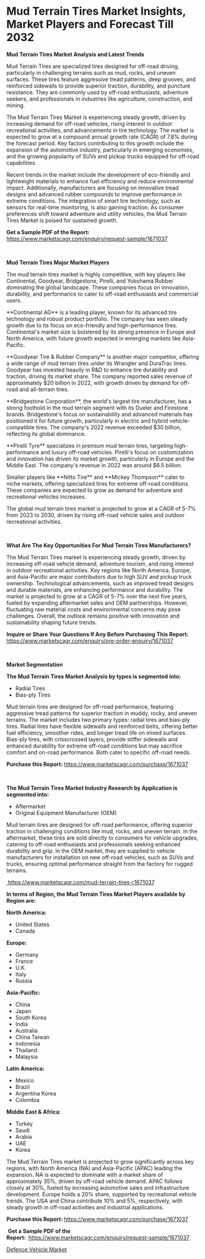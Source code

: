 <p><h1>Mud Terrain Tires Market Insights, Market Players and Forecast Till 2032</h1></p><p><strong>Mud Terrain Tires Market Analysis and Latest Trends</strong></p>
<p><p>Mud Terrain Tires are specialized tires designed for off-road driving, particularly in challenging terrains such as mud, rocks, and uneven surfaces. These tires feature aggressive tread patterns, deep grooves, and reinforced sidewalls to provide superior traction, durability, and puncture resistance. They are commonly used by off-road enthusiasts, adventure seekers, and professionals in industries like agriculture, construction, and mining.</p><p>The Mud Terrain Tires Market is experiencing steady growth, driven by increasing demand for off-road vehicles, rising interest in outdoor recreational activities, and advancements in tire technology. The market is expected to grow at a compound annual growth rate (CAGR) of 7.8% during the forecast period. Key factors contributing to this growth include the expansion of the automotive industry, particularly in emerging economies, and the growing popularity of SUVs and pickup trucks equipped for off-road capabilities.</p><p>Recent trends in the market include the development of eco-friendly and lightweight materials to enhance fuel efficiency and reduce environmental impact. Additionally, manufacturers are focusing on innovative tread designs and advanced rubber compounds to improve performance in extreme conditions. The integration of smart tire technology, such as sensors for real-time monitoring, is also gaining traction. As consumer preferences shift toward adventure and utility vehicles, the Mud Terrain Tires Market is poised for sustained growth.</p></p>
<p><strong>Get a Sample PDF of the Report:&nbsp;</strong> <a href="https://www.marketscagr.com/enquiry/request-sample/1671037?utm_campaign=1889&utm_medium=2&utm_source=Github&utm_content=ia&utm_term=23012025&utm_id=mud-terrain-tires">https://www.marketscagr.com/enquiry/request-sample/1671037</a></p>
<p>&nbsp;</p>
<p><strong>Mud Terrain Tires Major Market Players</strong></p>
<p><p>The mud terrain tires market is highly competitive, with key players like Continental, Goodyear, Bridgestone, Pirelli, and Yokohama Rubber dominating the global landscape. These companies focus on innovation, durability, and performance to cater to off-road enthusiasts and commercial users.</p><p>**Continental AG** is a leading player, known for its advanced tire technology and robust product portfolio. The company has seen steady growth due to its focus on eco-friendly and high-performance tires. Continental's market size is bolstered by its strong presence in Europe and North America, with future growth expected in emerging markets like Asia-Pacific.</p><p>**Goodyear Tire & Rubber Company** is another major competitor, offering a wide range of mud terrain tires under its Wrangler and DuraTrac lines. Goodyear has invested heavily in R&D to enhance tire durability and traction, driving its market share. The company reported sales revenue of approximately $20 billion in 2022, with growth driven by demand for off-road and all-terrain tires.</p><p>**Bridgestone Corporation**, the world's largest tire manufacturer, has a strong foothold in the mud terrain segment with its Dueler and Firestone brands. Bridgestone's focus on sustainability and advanced materials has positioned it for future growth, particularly in electric and hybrid vehicle-compatible tires. The company's 2022 revenue exceeded $30 billion, reflecting its global dominance.</p><p>**Pirelli Tyre** specializes in premium mud terrain tires, targeting high-performance and luxury off-road vehicles. Pirelli's focus on customization and innovation has driven its market growth, particularly in Europe and the Middle East. The company's revenue in 2022 was around $6.5 billion.</p><p>Smaller players like **Nitto Tire** and **Mickey Thompson** cater to niche markets, offering specialized tires for extreme off-road conditions. These companies are expected to grow as demand for adventure and recreational vehicles increases.</p><p>The global mud terrain tires market is projected to grow at a CAGR of 5-7% from 2023 to 2030, driven by rising off-road vehicle sales and outdoor recreational activities.</p></p>
<p>&nbsp;</p>
<p><strong>What Are The Key Opportunities For Mud Terrain Tires Manufacturers?</strong></p>
<p><p>The Mud Terrain Tires market is experiencing steady growth, driven by increasing off-road vehicle demand, adventure tourism, and rising interest in outdoor recreational activities. Key regions like North America, Europe, and Asia-Pacific are major contributors due to high SUV and pickup truck ownership. Technological advancements, such as improved tread designs and durable materials, are enhancing performance and durability. The market is projected to grow at a CAGR of 5-7% over the next five years, fueled by expanding aftermarket sales and OEM partnerships. However, fluctuating raw material costs and environmental concerns may pose challenges. Overall, the outlook remains positive with innovation and sustainability shaping future trends.</p></p>
<p><strong>Inquire or Share Your Questions If Any Before Purchasing This Report:</strong> <a href="https://www.marketscagr.com/enquiry/pre-order-enquiry/1671037?utm_campaign=1889&utm_medium=2&utm_source=Github&utm_content=ia&utm_term=23012025&utm_id=mud-terrain-tires">https://www.marketscagr.com/enquiry/pre-order-enquiry/1671037</a></p>
<p>&nbsp;</p>
<p><strong>Market Segmentation</strong></p>
<p><strong>The Mud Terrain Tires Market Analysis by types is segmented into:</strong></p>
<p><ul><li>Radial Tires</li><li>Bias-ply Tires</li></ul></p>
<p><p>Mud terrain tires are designed for off-road performance, featuring aggressive tread patterns for superior traction in muddy, rocky, and uneven terrains. The market includes two primary types: radial tires and bias-ply tires. Radial tires have flexible sidewalls and reinforced belts, offering better fuel efficiency, smoother rides, and longer tread life on mixed surfaces. Bias-ply tires, with crisscrossed layers, provide stiffer sidewalls and enhanced durability for extreme off-road conditions but may sacrifice comfort and on-road performance. Both cater to specific off-road needs.</p></p>
<p><strong>Purchase this Report:&nbsp;</strong><a href="https://www.marketscagr.com/purchase/1671037?utm_campaign=1889&utm_medium=2&utm_source=Github&utm_content=ia&utm_term=23012025&utm_id=mud-terrain-tires">https://www.marketscagr.com/purchase/1671037</a></p>
<p>&nbsp;</p>
<p><strong>The Mud Terrain Tires Market Industry Research by Application is segmented into:</strong></p>
<p><ul><li>Aftermarket</li><li>Original Equipment Manufacturer (OEM)</li></ul></p>
<p><p>Mud terrain tires are designed for off-road performance, offering superior traction in challenging conditions like mud, rocks, and uneven terrain. In the aftermarket, these tires are sold directly to consumers for vehicle upgrades, catering to off-road enthusiasts and professionals seeking enhanced durability and grip. In the OEM market, they are supplied to vehicle manufacturers for installation on new off-road vehicles, such as SUVs and trucks, ensuring optimal performance straight from the factory for rugged terrains.</p></p>
<p><a href="https://www.marketscagr.com/mud-terrain-tires-r1671037?utm_campaign=1889&utm_medium=2&utm_source=Github&utm_content=ia&utm_term=23012025&utm_id=mud-terrain-tires">&nbsp;https://www.marketscagr.com/mud-terrain-tires-r1671037</a></p>
<p><strong>In terms of Region, the Mud Terrain Tires Market Players available by Region are:</strong></p>
<p>
    <p> <strong> North America: </strong>
        <ul>
            <li>United States</li>
            <li>Canada</li>
        </ul>
        </p> 
    <p> <strong> Europe: </strong>
        <ul>
            <li>Germany</li>
            <li>France</li>
            <li>U.K.</li>
            <li>Italy</li>
            <li>Russia</li>
        </ul>
        </p> 
    <p> <strong> Asia-Pacific: </strong>
        <ul>
            <li>China</li>
            <li>Japan</li>
            <li>South Korea</li>
            <li>India</li>
            <li>Australia</li>
            <li>China Taiwan</li>
            <li>Indonesia</li>
            <li>Thailand</li>
            <li>Malaysia</li>
        </ul>
        </p> 
    <p> <strong> Latin America: </strong>
        <ul>
            <li>Mexico</li>
            <li>Brazil</li>
            <li>Argentina Korea</li>
            <li>Colombia</li>
        </ul>
        </p> 
    <p> <strong> Middle East & Africa: </strong>
        <ul>
            <li>Turkey</li>
            <li>Saudi</li>
            <li>Arabia</li>
            <li>UAE</li>
            <li>Korea</li>
        </ul>
    </p>
    </p>
<p><p>The Mud Terrain Tires market is projected to grow significantly across key regions, with North America (NA) and Asia-Pacific (APAC) leading the expansion. NA is expected to dominate with a market share of approximately 35%, driven by off-road vehicle demand. APAC follows closely at 30%, fueled by increasing automotive sales and infrastructure development. Europe holds a 20% share, supported by recreational vehicle trends. The USA and China contribute 10% and 5%, respectively, with steady growth in off-road activities and industrial applications.</p></p>
<p><strong>Purchase this Report: </strong><a href="https://www.marketscagr.com/purchase/1671037?utm_campaign=1889&utm_medium=2&utm_source=Github&utm_content=ia&utm_term=23012025&utm_id=mud-terrain-tires">https://www.marketscagr.com/purchase/1671037</a></p>
<p>&nbsp;<strong>Get a Sample PDF of the Report:&nbsp;&nbsp;</strong><a href="https://www.marketscagr.com/enquiry/request-sample/1671037?utm_campaign=1889&utm_medium=2&utm_source=Github&utm_content=ia&utm_term=23012025&utm_id=mud-terrain-tires">https://www.marketscagr.com/enquiry/request-sample/1671037</a></p>
<p><strong></strong></p>
<p><p><a href="https://github.com/prosalinda88/Market-Research-Report-List-7/blob/main/defence-vehicle-market.md?utm_campaign=1889&utm_medium=2&utm_source=Github&utm_content=ia&utm_term=23012025&utm_id=mud-terrain-tires">Defence Vehicle Market</a></p></p>
